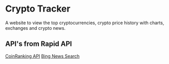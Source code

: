 # Crypto Tracker

A website to view the top cryptocurrencies, crypto price history with charts, exchanges and crypto news.

## API's from Rapid API

[CoinRanking API](https://rapidapi.com/Coinranking/api/coinranking1)
[Bing News Search](https://rapidapi.com/microsoft-azure-org-microsoft-cognitive-services/api/bing-news-search1)
